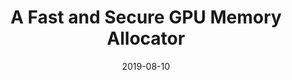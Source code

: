 ---
title: "A Fast and Secure GPU Memory Allocator"
collection: publications
date: 2019-08-10
venue: '21st International Conference on High Performance Computing and Communications (<b>HPCC&apos;19</b>)'
paperurl: ''
authors: 'Jiang Wu, Chenlin Huang, <u>Bang Di</u>, Daokun Hu, Jianhua Sun, Hao Chen, and Xionghu Zhong.'
---